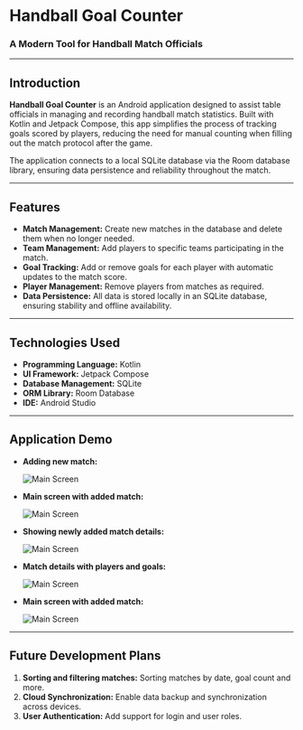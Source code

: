 # Handball Goal Counter

### A Modern Tool for Handball Match Officials

---

## Introduction
**Handball Goal Counter** is an Android application designed to assist table officials in managing and recording handball match statistics. Built with Kotlin and Jetpack Compose, this app simplifies the process of tracking goals scored by players, reducing the need for manual counting when filling out the match protocol after the game.

The application connects to a local SQLite database via the Room database library, ensuring data persistence and reliability throughout the match.

---

## Features
- **Match Management:** Create new matches in the database and delete them when no longer needed.
- **Team Management:** Add players to specific teams participating in the match.
- **Goal Tracking:** Add or remove goals for each player with automatic updates to the match score.
- **Player Management:** Remove players from matches as required.
- **Data Persistence:** All data is stored locally in an SQLite database, ensuring stability and offline availability.

---

## Technologies Used
- **Programming Language:** Kotlin
- **UI Framework:** Jetpack Compose
- **Database Management:** SQLite
- **ORM Library:** Room Database
- **IDE:** Android Studio

---

## Application Demo
- **Adding new match:**
  
  ![Main Screen](Screenshots/NewMatch.png)
- **Main screen with added match:**

  ![Main Screen](Screenshots/MainScreenWithMatch.png)
- **Showing newly added match details:**

  ![Main Screen](Screenshots/MatchDetailsWithNoPlayers.png)
- **Match details with players and goals:**

  ![Main Screen](Screenshots/MatchDetailsWithPlayers.png)
- **Main screen with added match:**

  ![Main Screen](Screenshots/MatchDetailsWithActiveRemoving.png)
---

## Future Development Plans
1. **Sorting and filtering matches:** Sorting matches by date, goal count and more.
2. **Cloud Synchronization:** Enable data backup and synchronization across devices.
3. **User Authentication:** Add support for login and user roles.


